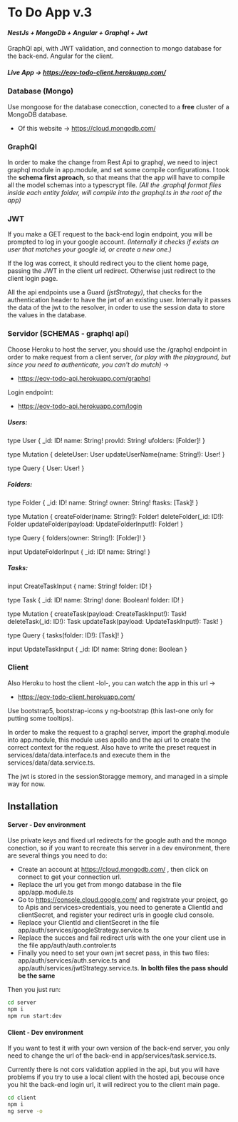 # To Do App v.3
#### _NestJs + MongoDb + Angular + Graphql + Jwt_
GraphQl api, with JWT validation, and connection to mongo database for the back-end. Angular for the client.

##### _Live App -> https://eov-todo-client.herokuapp.com/_
### Database (Mongo)
Use mongoose for the database conecction, conected to a **free** cluster of a MongoDB database.
- Of this website -> https://cloud.mongodb.com/ 

### GraphQl 
In order to make the change from Rest Api to graphql, we need to inject graphql module in app.module, and set some compile configurations.
I took the **schema first aproach**, so that means that the app will have to compile all the model schemas into a typescrypt file.
_(All the .graphql format files inside each entity folder, will compile into the graphql.ts in the root of the app)_ 



### JWT
If you make a GET request to the back-end login endpoint, you will be prompted to log in your google account. _(Internally it checks if exists an user that matches your google id, or create a new one.)_ 

If the log was correct, it should redirect you to the client home page, passing the JWT in the client url redirect. Otherwise just redirect to the client login page.

All the api endpoints use a Guard _(jstStrategy)_, that checks for the authentication header to have the jwt of an existing user.
Internally it passes the data of the jwt to the resolver, in order to use the session data to store the values in the database.

### Servidor (SCHEMAS - graphql api)
Choose Heroku to host the server, you should use the /graphql endpoint in order to make request from a client server, _(or play with the playground, but since you need to authenticate, you can't do mutch)_ ->
- https://eov-todo-api.herokuapp.com/graphql

Login endpoint:
- https://eov-todo-api.herokuapp.com/login

##### Users:
type User {
  _id: ID!
  name: String!
  provId: String!
  ufolders: [Folder]!
}

type Mutation {
  deleteUser: User
  updateUserName(name: String!): User!
}

type Query {
  User: User!
}

##### Folders:
type Folder {
  _id: ID!
  name: String!
  owner: String!
  ftasks: [Task]!
}

type Mutation {
  createFolder(name: String!): Folder!
  deleteFolder(_id: ID!): Folder
  updateFolder(payload: UpdateFolderInput!): Folder!
}

type Query {
  folders(owner: String!): [Folder]!
}

input UpdateFolderInput {
  _id: ID!
  name: String!
}

##### Tasks:
input CreateTaskInput {
  name: String!
  folder: ID!
}

type Task {
  _id: ID!
  name: String!
  done: Boolean!
  folder: ID!
}

type Mutation {
  createTask(payload: CreateTaskInput!): Task!
  deleteTask(_id: ID!): Task
  updateTask(payload: UpdateTaskInput!): Task!
}

type Query {
  tasks(folder: ID!): [Task]!
}

input UpdateTaskInput {
  _id: ID!
  name: String
  done: Boolean
}
### Client
Also Heroku to host the client -lol-, you can watch the app in this url -> 
- https://eov-todo-client.herokuapp.com/

Use bootstrap5, bootstrap-icons y ng-bootstrap (this last-one only for putting some tooltips).

In order to make the request to a graphql server, import the graphql.module into app.module, this module uses apollo and the api url to create the correct context for the request.
Also have to write the preset request in services/data/data.interface.ts and execute them in the services/data/data.service.ts.

The jwt is stored in the sessionStoragge memory, and managed in a simple way for now.

## Installation
#### Server - Dev environment
Use private keys and fixed url redirects for the google auth and the mongo conection, so if you want to recreate this server in a dev environment, there are several things you need to do:
- Create an account at https://cloud.mongodb.com/ , then click on connect to get your connection url.
- Replace the url you get from mongo database in the file app/app.module.ts
- Go to https://console.cloud.google.com/ and registrate your project, go to Apis and services>credentials, you need to generate a ClientId and clientSecret, and register your redirect urls in google clud console.
- Replace your ClientId and clientSecret in the file app/auth/services/googleStrategy.service.ts
- Replace the succes and fail redirect urls with the one your client use in the file app/auth/auth.controler.ts
- Finally you need to set your own jwt secret pass, in this two files: app/auth/services/auth.service.ts and app/auth/services/jwtStrategy.service.ts.
**In bolth files the pass should be the same**

Then you just run:
```sh
cd server
npm i
npm run start:dev 
```
#### Client - Dev environment
If you want to test it with your own version of the back-end server, you only need to change the url of the back-end in app/services/task.service.ts.

Currently there is not cors validation applied in the api, but you will have problems if you try to use a local client with the hosted api, becouse once you hit the back-end login url, it will redirect you to the client main page.

```sh
cd client
npm i
ng serve -o
```
